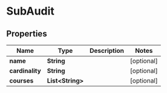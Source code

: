 

# SubAudit


## Properties

| Name | Type | Description | Notes |
|------------ | ------------- | ------------- | -------------|
|**name** | **String** |  |  [optional] |
|**cardinality** | **String** |  |  [optional] |
|**courses** | **List&lt;String&gt;** |  |  [optional] |



